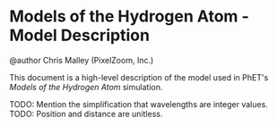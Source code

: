 # Models of the Hydrogen Atom - Model Description

@author Chris Malley (PixelZoom, Inc.)

This document is a high-level description of the model used in PhET's _Models of the Hydrogen Atom_ simulation.

TODO: Mention the simplification that wavelengths are integer values.
TODO: Position and distance are unitless.